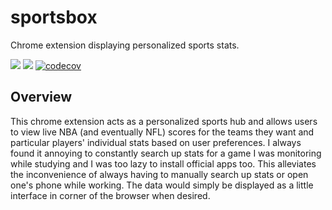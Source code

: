 <h1> sportsbox </h1>
<p>Chrome extension displaying personalized sports stats. </p>

![](https://img.shields.io/badge/license-Apache--2.0-brightgreen)
![](https://img.shields.io/github/issues/dhu16/sportsbox)
[![codecov](https://codecov.io/gh/dhu16/sportsbox/branch/main/graph/badge.svg?token=UHT46NYQGX)](https://codecov.io/gh/dhu16/sportsbox)

<h2> Overview </h2>

<p> This chrome extension acts as a personalized sports hub and allows users to view live NBA (and eventually NFL) scores for the teams they want and particular players' individual stats based on user preferences. I always found it annoying to constantly search up stats for a game I was monitoring while studying and I was too lazy to install official apps too. This alleviates the inconvenience of always having to manually search up stats or open one's phone while working. The data would simply be displayed as a little interface in corner of the browser when desired.  </p>

